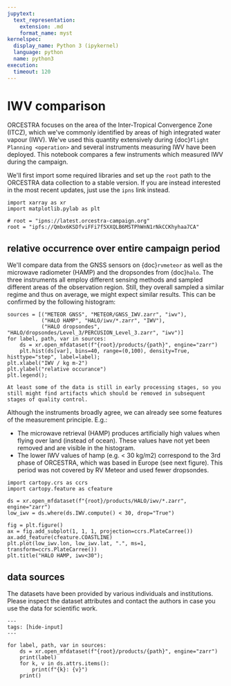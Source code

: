 ```yaml
---
jupytext:
  text_representation:
    extension: .md
    format_name: myst
kernelspec:
  display_name: Python 3 (ipykernel)
  language: python
  name: python3
execution:
  timeout: 120
---
```


# IWV comparison

ORCESTRA focuses on the area of the Inter-Tropical Convergence Zone (ITCZ), which we've commonly identified by areas of high integrated water vapour (IWV).
We've used this quantity extensively during {doc}`Flight Planning <operation>` and several instruments measuring IWV have been deployed.
This notebook compares a few instruments which measured IWV during the campaign.

We'll first import some required libraries and set up the `root` path to the ORCESTRA data collection to a stable version.
If you are instead interested in the most recent updates, just use the `ipns` link instead.

```{code-cell} ipython3
import xarray as xr
import matplotlib.pylab as plt

# root = "ipns://latest.orcestra-campaign.org"
root = "ipfs://Qmbx6KSDfviFFi7f5XXQLB6MSTPhWnN1rNkCCKhyhaa7CA"
```

## relative occurrence over entire campaign period
We'll compare data from the GNSS sensors on {doc}`rvmeteor` as well as the microwave radiometer (HAMP) and the dropsondes from {doc}`halo`.
The three instruments all employ different sensing methods and sampled different areas of the observation region.
Still, they overall sampled a similar regime and thus on average, we might expect similar results.
This can be confirmed by the following histogram:

```{code-cell} ipython3
sources = [("METEOR GNSS", "METEOR/GNSS_IWV.zarr", "iwv"),
           ("HALO HAMP", "HALO/iwv/*.zarr", "IWV"),
           ("HALO dropsondes", "HALO/dropsondes/Level_3/PERCUSION_Level_3.zarr", "iwv")]
for label, path, var in sources:
    ds = xr.open_mfdataset(f"{root}/products/{path}", engine="zarr")
    plt.hist(ds[var], bins=40, range=(0,100), density=True, histtype="step", label=label);
plt.xlabel("IWV / kg m-2")
plt.ylabel("relative occurance")
plt.legend();
```

```{note}
At least some of the data is still in early processing stages, so you still might find artifacts which should be removed in subsequent stages of quality control.
```

Although the instruments broadly agree, we can already see some features of the measurement principle. E.g.:

* The microwave retrieval (HAMP) produces artificially high values when flying over land (instead of ocean). These values have not yet been removed and are visible in the histogram.
* The lower IWV values of hamp (e.g. < 30 kg/m2) correspond to the 3rd phase of ORCESTRA, which was based in Europe (see next figure). This period was not covered by RV Meteor and used fewer dropsondes.

```{code-cell} ipython3
import cartopy.crs as ccrs
import cartopy.feature as cfeature

ds = xr.open_mfdataset(f"{root}/products/HALO/iwv/*.zarr", engine="zarr")   
low_iwv = ds.where(ds.IWV.compute() < 30, drop="True")

fig = plt.figure()
ax = fig.add_subplot(1, 1, 1, projection=ccrs.PlateCarree())
ax.add_feature(cfeature.COASTLINE)
plt.plot(low_iwv.lon, low_iwv.lat, ".", ms=1, transform=ccrs.PlateCarree())
plt.title("HALO HAMP, iwv<30");
```

## data sources

The datasets have been provided by various individuals and institutions.
Please inspect the dataset attributes and contact the authors in case you use the data for scientific work.

```{code-cell} ipython3
---
tags: [hide-input]
---

for label, path, var in sources:
    ds = xr.open_mfdataset(f"{root}/products/{path}", engine="zarr")
    print(label)
    for k, v in ds.attrs.items():
        print(f"{k}: {v}")
    print()
```
